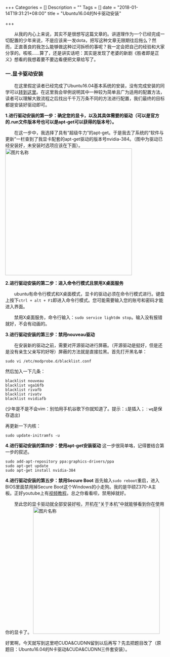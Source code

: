 +++
Categories = []
Description = ""
Tags = []
date = "2018-01-14T19:31:21+08:00"
title = "Ubuntu16.04的N卡驱动安装"

+++

&emsp;&emsp;从我的内心上来说，其实不是很想写这篇文章的。讲道理作为一个已经完成一切配置的少年来说，不是应该来一发dota，把写这种文章无限期往后拖么？然而，正直善良的我怎么能够做这种过河拆桥的事呢？我一定会把自己的经验和大家分享的。咳咳……算了，还是讲实话吧：其实是发现了老婆的新剧《胜者即是正义》想看的我想着要不要边看便把文章给写了。

### 一.显卡驱动安装

&emsp;&emsp;在这里假定读者已经完成了Ubuntu16.04基本系统的安装，没有完成安装的同学可以[转到这里](https://link.jianshu.com/?t=http://forum.ubuntu.org.cn/viewtopic.php?t=478527)。在这里我会举例说明其中一种较为简单且广为适用的配置方法，读者可以理解大致流程之后找出千千万万条不同的方法进行配置，我们最终的目标都是安装好驱动即可。

**1.进行驱动安装的第一步：确定您的显卡，以及其具体需要的驱动（可以是官方的.run文件版本号也可以是apt-get可以获得的版本号）。**

&emsp;&emsp;在这一步中，我选择了具有“超级牛力”的apt-get。于是我去了系统的“软件与更新”一栏查到了我显卡配套的apt-get驱动的版本号nvidia-384。（图中为驱动已经安装好，未安装时选项应该在下面）。
<img src="http://www.drifter.fun/post/images/Ubuntu1.png" width = "" height = "400" alt="图片名称" align=center/>

**2.进行驱动安装的第二步：进入命令行模式且禁用X桌面服务**

&emsp;&emsp;ubuntu有命令行模式和X桌面模式，显卡的驱动必须在命令行模式进行。键盘上按下```ctrl + alt + F1```即进入命令行模式。您可能需要输入您的账号和密码才能进入界面。

&emsp;&emsp;禁用X桌面服务，命令行输入：```sudo service lightdm stop```。输入没有报错就好，不会有动画的。

**3.进行驱动安装的第三步：禁用nouveau驱动**

&emsp;&emsp;在安装新的驱动之前，需要对开源驱动进行屏蔽。（开源驱动是挺好，但是还是没有亲生父亲写的好呀）屏蔽的方法就是直接拉黑。首先打开黑名单：
```
sudo vi /etc/modprobe.d/blacklist.conf
```
然后加入一下几条：
```
blacklist nouveau
blacklist vga16fb
blacklist rivafb
blacklist rivatv
blacklist nvidiafb
```
(少年是不是不会vim：别怕用手机谷歌下你就知道了。提示：```i```是插入；```：wq```是保存退出)

再更新一下内核：
```
sudo update-initramfs -u
```

**4.进行驱动安装的第四步：使用apt-get安装驱动**
这一步很简单咯，记得要结合第一步的叙述。
```
sudo add-apt-repository ppa:graphics-drivers/ppa
sudo apt-get update
sudo apt-get install nvidia-384
```

**4.进行驱动安装的第五步：禁用Secure Boot**
首先输入```sudo reboot```重启，进入BIOS里面禁用掉Secure Boot这个Windows的小走狗。我的是华硕Z370-A主板。正好youtube上有[视频教程](https://www.youtube.com/watch?v=tnOHi0w77bU)。总之你看看呗，禁用掉就好。


&emsp;&emsp;至此您的显卡驱动就全部安装好啦，开机在“关于本机”中就能够看到你在使用你的显卡了。
<img src="http://www.drifter.fun/post/images/ubuntu2.png" width = "" height = "400" alt="图片名称" align=center/>

好累啊，今天就写到这里吧CUDA&CUDNN留到以后再写？先去把题目改了（原题目：Ubuntu16.04的N卡驱动&CUDA&CUDNN三件套安装）。

